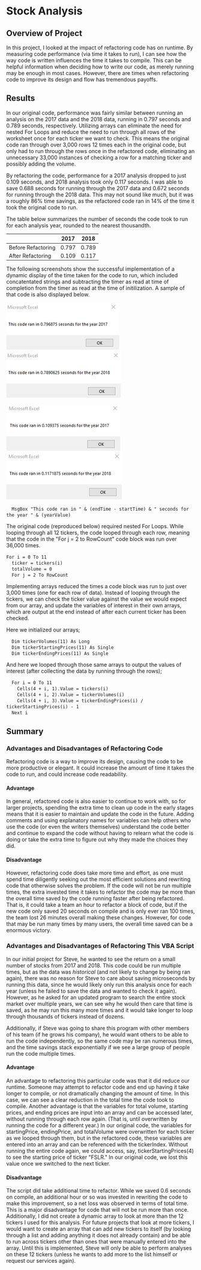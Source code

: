 # Stock Analysis

## Overview of Project
   In this project, I looked at the impact of refactoring code has on runtime. By measuring code performance (via time it takes to run), I can see how the way code is written influences the time it takes to compile. This can be helpful information when deciding how to write our code, as merely running may be enough in most cases. However, there are times when refactoring code to improve its design and flow has tremendous payoffs. 

## Results
  In our original code, performance was fairly similar between running an analysis on the 2017 data and the 2018 data, running in 0.797 seconds and 0.789 seconds, respectively. Utilizing arrays can eliminate the need for nested For Loops and reduce the need to run through all rows of the worksheet once for each ticker we want to check. This means the original code ran through over 3,000 rows 12 times each in the original code, but only had to run through the rows once in the refactored code, eliminating an unnecessary 33,000 instances of checking a row for a matching ticker and possibly adding the volume. 

  By refactoring the code, performance for a 2017 analysis dropped to just 0.109 seconds, and 2018 analysis took only 0.117 seconds. I was able to save 0.688 seconds for running through the 2017 data and 0.672 seconds for running through the 2018 data. This may not sound like much, but it was a roughly 86% time savings, as the refactored code ran in 14% of the time it took the original code to run. 
 
The table below summarizes the number of seconds the code took to run for each analysis year, rounded to the nearest thousandth. 

|                    | 2017          | 2018          |
| -----------------  |  ------------ | ------------- |
| Before Refactoring | 0.797         |  0.789        |
| After Refactoring  | 0.109         |  0.117        |


The following screenshots show the successful implementation of a dynamic display of the time taken for the code to run, which included concatentated strings and subtracting the timer as read at time of completion from the timer as read at the time of initilization. A sample of that code is also displayed below.  
 
  ![2017_Orig](Images/VBA_Challenge_2017_Original.png)
    ![2018_Orig](Images/VBA_Challenge_2018_Original.png)

  ![2017](Images/VBA_Challenge_2017.png)
      ![2018](Images/VBA_Challenge_2018.png)

```
  MsgBox "This code ran in " & (endTime - startTime) & " seconds for the year " & (yearValue)
```

  The original code (reproduced below) required nested For Loops. While looping through all 12 tickers, the code looped through each row, meaning that the code in the "For j = 2 to RowCount" code block was run over 36,000 times. 
  
  ```
  For i = 0 To 11
    ticker = tickers(i)
    totalVolume = 0
    For j = 2 To RowCount

  ```

  Implementing arrays reduced the times a code block was run to just over 3,000 times (one for each row of data). Instead of looping through the tickers, we can check the ticker value against the value we would expect from our array, and update the variables of interest in their own arrays, which are output at the end instead of after each current ticker has been checked. 

  Here we initialized our arrays;
  ```
    Dim tickerVolumes(11) As Long
    Dim tickerStartingPrices(11) As Single
    Dim tickerEndingPrices(11) As Single
  ```
  And here we looped through those same arrays to output the values of interest (after collecting the data by running through the rows);
  ```
    For i = 0 To 11
      Cells(4 + i, 1).Value = tickers(i)
      Cells(4 + i, 2).Value = tickerVolumes(i)
      Cells(4 + i, 3).Value = tickerEndingPrices(i) / tickerStartingPrices(i) - 1
    Next i 
  ```

## Summary

### Advantages and Disadvantages of Refactoring Code
  Refactoring code is a way to improve its design, causing the code to be more productive or elegant. It could increase the amount of time it takes the code to run, and could increase code readability. 

  #### Advantage
  In general, refactored code is also easier to continue to work with, so for larger projects, spending the extra time to clean up code in the early stages means that it is easier to maintain and update the code in the future. Adding comments and using explanatory names for variables can help others who use the code (or even the writers themselves) understand the code better and continue to expand the code without having to relearn what the code is doing or take the extra time to figure out why they made the choices they did. 
  
  #### Disadvantage
  However, refactoring code does take more time and effort, as one must spend time diligently seeking out the most efficient solutions and rewriting code that otherwise solves the problem. If the code will not be run multiple times, the extra invested time it takes to refactor the code may be more than the overall time saved by the code running faster after being refactored. That is, it could take a team an hour to refactor a block of code, but if the new code only saved 20 seconds on compile and is only ever ran 100 times, the team lost 26 minutes overall making these changes. However, for code that may be run many times by many users, the overall time saved can be a enormous victory. 
  
### Advantages and Disadvantages of Refactoring This VBA Script

  In our initial project for Steve, he wanted to see the return on a small number of stocks from 2017 and 2018. This code could be run multiple times, but as the data was *historical* (and not likely to change by being ran again), there was no reason for Steve to care about saving microseconds by running this data, since he would likely only run this analysis once for each year (unless he failed to save the data and wanted to check it again). However, as he asked for an updated program to search the entire stock market over multiple years, we can see why he would then care that time is saved, as he may run this many more times and it would take longer to loop through thousands of tickers instead of dozens. 

  Additionally, if Steve was going to share this program with other members of his team (if he grows his company), he would want others to be able to run the code independently, so the same code may be ran numerous times, and the time savings stack exponentially if we see a large group of people run the code multiple times. 

  #### Advantage
  An advantage to refactoring this particular code was that it did reduce our runtime. Someone may attempt to refactor code and end up having it take longer to compile, or not dramatically changing the amount of time. In this case, we can see a clear reduction in the total time the code took to compile. Another advantage is that the variables for total volume, starting prices, and ending prices are input into an array and can be accessed later, without running through each row again. (That is, until overwritten by running the code for a different year.) In our original code, the variables for startingPrice, endingPrice, and totalVolume were overwritten for each ticker as we looped through them, but in the refactored code, these variables are entered into an array and can be referenced with the tickerIndex. Without running the entire code again, we could access, say, tickerStartingPrices(4) to see the starting price of ticker "FSLR." In our original code, we lost this value once we switched to the next ticker. 

  #### Disadvantage
  The script did take additional time to refactor. While we saved 0.6 seconds on compile, an additional hour or so was invested in rewriting the code to make this improvement, so a net loss was observed in terms of total time. This is a major disadvantage for code that will not be run more than once. Additionally, I did not create a dynamic array to look at more than the 12 tickers I used for this analysis. For future projects that look at more tickers, I would want to create an array that can add new tickers to itself (by looking through a list and adding anything it does not already contain) and be able to run across tickers other than ones that were manually entered into the array. Until this is implemented, Steve will only be able to perform analyses on these 12 tickers (unless he wants to add more to the list himself or request our services again). 
  

